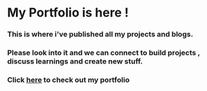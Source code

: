 # My Portfolio is here !

### This is where i've published all my projects and blogs.

### Please look into it and we can connect to build projects , discuss learnings and create new stuff.

### Click [here](https://this-is-keshav.netlify.app/) to check out my portfolio
